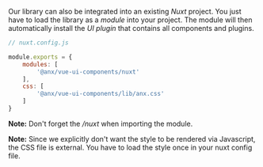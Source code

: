 Our library can also be integrated into an existing *Nuxt* project. You just have to load the library as a *module* into your project. The module will then automatically install the *UI plugin* that contains all components and plugins.

```javascript
// nuxt.config.js

module.exports = {
    modules: [
        '@anx/vue-ui-components/nuxt'
    ],
    css: [
        '@anx/vue-ui-components/lib/anx.css'
    ]
}
```

**Note:** Don't forget the */nuxt* when importing the module.

**Note:** Since we explicitly don't want the style to be rendered via Javascript, the CSS file is external. You have to load the style once in your nuxt config file.
